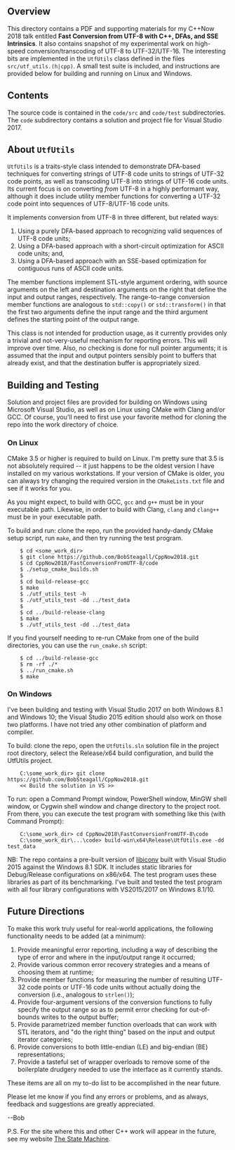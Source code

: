 ## Overview

This directory contains a PDF and supporting materials for my C++Now 2018 talk entitled **Fast Conversion from UTF-8 with C++, DFAs, and SSE Intrinsics**.  It also contains snapshot of my experimental work on high-speed conversion/transcoding of UTF-8 to UTF-32/UTF-16.  The interesting bits are implemented in the `UtfUtils` class defined in the files `src/utf_utils.(h|cpp)`.  A small test suite is included, and instructions are provided below for building and running on Linux and Windows.

## Contents

The source code is contained in the ``code/src`` and ``code/test`` subdirectories.  The ``code`` subdirectory contains a solution and project file for Visual Studio 2017.

## About `UtfUtils`

`UtfUtils` is a traits-style class intended to demonstrate DFA-based techniques for converting strings of UTF-8 code units to strings of UTF-32 code points, as well as transcoding UTF-8 into strings of UTF-16 code units.  Its current focus is on converting _from_ UTF-8 in a highly performant way, although it does include utility member functions for converting a UTF-32 code point into sequences of UTF-8/UTF-16 code units.

It implements conversion from UTF-8 in three different, but related ways:

1. Using a purely DFA-based approach to recognizing valid sequences of UTF-8 code units;
1. Using a DFA-based approach with a short-circuit optimization for ASCII code units; and, 
1. Using a DFA-based approach with an SSE-based optimization for contiguous runs of ASCII code units.

The member functions implement STL-style argument ordering, with source arguments on the left and destination arguments on the right that define the input and output ranges, respectively.  The range-to-range conversion member functions are analogous to `std::copy()` or `std::transform()` in that the first two arguments define the input range and the third argument defines the starting point of the output range.

This class is not intended for production usage, as it currently provides only a trivial and not-very-useful mechanism for reporting errors.  This will improve over time.  Also, no checking is done for null pointer arguments; it is assumed that the input and output pointers sensibly point to buffers that already exist, and that the destination buffer is appropriately sized.

## Building and Testing

Solution and project files are provided for building on Windows using Microsoft Visual Studio, as well as on Linux using CMake with Clang and/or GCC.  Of course, you'll need to first use your favorite method for cloning the repo into the work directory of choice.

### On Linux

CMake 3.5 or higher is required to build on Linux.  I'm pretty sure that 3.5 is not absolutely required -- it just happens to be the oldest version I have installed on my various workstations.  If your version of CMake is older, you can always try changing the required version in the `CMakeLists.txt` file and see if it works for you.

As you might expect, to build with GCC, `gcc` and `g++` must be in your executable path.  Likewise, in order to build with Clang, `clang` and `clang++` must be in your executable path.

To build and run: clone the repo, run the provided handy-dandy CMake setup script, run `make`, and then try running the test program.

```
    $ cd <some_work_dir>
    $ git clone https://github.com/BobSteagall/CppNow2018.git
    $ cd CppNow2018/FastConversionFromUTF-8/code
    $ ./setup_cmake_builds.sh
    $
    $ cd build-release-gcc
    $ make
    $ ./utf_utils_test -h
    $ ./utf_utils_test -dd ../test_data
    $
    $ cd ../build-release-clang
    $ make
    $ ./utf_utils_test -dd ../test_data
```

If you find yourself needing to re-run CMake from one of the build directories, you can use the `run_cmake.sh` script:

```
    $ cd ../build-release-gcc
    $ rm -rf ./*
    $ ../run_cmake.sh
    $ make
```

### On Windows

I've been building and testing with Visual Studio 2017 on both Windows 8.1 and Windows 10;  the Visual Studio 2015 edition should also work on those two platforms.  I have not tried any other combination of platform and compiler.

To build: clone the repo, open the `UtfUtils.sln` solution file in the project root directory, select the Release/x64 build configuration, and build the UtfUtils project.

```
    C:\some_work_dir> git clone https://github.com/BobSteagall/CppNow2018.git
    << Build the solution in VS >>
```

To run: open a Command Prompt window, PowerShell window, MinGW shell window, or Cygwin shell window and change directory to the project root.  From there, you can execute the test program with something like this (with Command Prompt):

```
    C:\some_work_dir> cd CppNow2018\FastConversionFromUTF-8\code
    C:\some_work_dir\...\code> build-win\x64\Release\UtfUtils.exe -dd test_data
```

NB: The repo contains a pre-built version of [libiconv](https://www.gnu.org/software/libiconv/) built with Visual Studio 2015 against the Windows 8.1 SDK.  It includes static libraries for Debug/Release configurations on x86/x64.  The test program uses these libraries as part of its benchmarking.  I've built and tested the test program with all four library configurations with VS2015/2017 on Windows 8.1/10.

## Future Directions

To make this work truly useful for real-world applications, the following functionality needs to be added (at a minimum):
1. Provide meaningful error reporting, including a way of describing the type of error and where in the input/output range it occurred;
1. Provide various common error recovery strategies and a means of choosing them at runtime;
1. Provide member functions for measuring the number of resulting UTF-32 code points or UTF-16 code units without actually doing the conversion (i.e., analogous to `strlen()`);
1. Provide four-argument versions of the conversion functions to fully specify the output range so as to permit error checking for out-of-bounds writes to the output buffer;
1. Provide parametrized member function overloads that can work with STL iterators, and "do the right thing" based on the input and output iterator categories;
1. Provide conversions to both little-endian (LE) and big-endian (BE) representations;
1. Provide a tasteful set of wrapper overloads to remove some of the boilerplate drudgery needed to use the interface as it currently stands.

These items are all on my to-do list to be accomplished in the near future. 

Please let me know if you find any errors or problems, and as always, feedback and suggestions are greatly appreciated.

--Bob

P.S. For the site where this and other C++ work will appear in the future, see my website [The State Machine](https://bobsteagall.com).